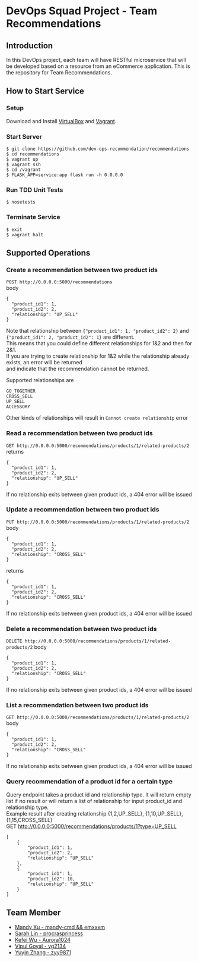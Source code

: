 # DevOps Squad Project - Team Recommendations

## Introduction
 In this DevOps project, each team will have  RESTful microservice that will be developed based on a resource from an eCommerce application. This is the repository for Team Recommendations.

<!-- ## Recommendations
The `recommendations resource` is a representation a product recommendation based on another product. 
* It's essentially a relationship between two products that "go together" (e.g., radio and batteries, printers and ink, shirts and pants, etc.). 
* It could also recommend based on what other customers have purchased like "customers who bought item A usually buy item B". 
* Recommendations should have a recommendation type like cross-sell, upsell, accessory, etc. This way a product page could request all of the up-sells for a product.

## Requirements 
This is the list of expected functions:

* List Resources
* Read a Resource
* Create a Resource
* Update a Resource
* Delete a Resource
* Query Resources by some attribute of the Resource
* Perform some stateful Action on the Resource -->
## How to Start Service
<!-- Run ```vagrant up && vagrant ssh``` and then ```cd /vagrant```   

<!-- Start server at 0.0.0.0:5000 ```FLASK_APP=service:app flask run -h 0.0.0.0``` -->

### Setup
Download and Install [VirtualBox](https://www.virtualbox.org/) and [Vagrant](https://www.vagrantup.com/).

### Start Server
```
$ git clone https://github.com/dev-ops-recommendation/recommendations
$ cd recommendations
$ vagrant up
$ vagrant ssh
$ cd /vagrant
$ FLASK_APP=service:app flask run -h 0.0.0.0
```
### Run TDD Unit Tests
```
$ nosetests
```

### Terminate Service
```
$ exit
$ vagrant halt
```



## Supported Operations
### Create a recommendation between two product ids
```POST http://0.0.0.0:5000/recommendations```  
body  
```
{
  "product_id1": 1,
  "product_id2": 2,
  "relationship": "UP_SELL"
}
```
Note that relationship between ```{"product_id1": 1, "product_id2": 2}``` and ```{"product_id1": 2, "product_id2": 1}``` are different.   
This means that you could define different relationships for 1&2 and then for 2&1.      
If you are trying to create relationship for 1&2 while the relationship already exists, an error will be returned   
and indicate that the recommendation cannot be returned.   

Supported relationships are  
```
GO_TOGETHER 
CROSS_SELL 
UP_SELL
ACCESSORY 
```  
Other kinds of relationships will result in ```Cannot create relationship``` error

### Read a recommendation between two product ids
```GET http://0.0.0.0:5000/recommendations/products/1/related-products/2```   
returns    
```
{
  "product_id1": 1,
  "product_id2": 2,
  "relationship": "UP_SELL"
}
```
If no relationship exits between given product ids, a 404 error will be issued  

### Update a recommendation between two product ids
```PUT http://0.0.0.0:5000/recommendations/products/1/related-products/2``` 
body  
```
{
  "product_id1": 1,
  "product_id2": 2,
  "relationship": "CROSS_SELL"
}
```
returns    
```
{
  "product_id1": 1,
  "product_id2": 2,
  "relationship": "CROSS_SELL"
}
```
If no relationship exits between given product ids, a 404 error will be issued 

### Delete a recommendation between two product ids
```DELETE http://0.0.0.0:5000/recommendations/products/1/related-products/2```
body
```
{
  "product_id1": 1,
  "product_id2": 2,
  "relationship": "CROSS_SELL"
}
```
If no relationship exits between given product ids, a 404 error will be issued

### List a recommendation between two product ids
```GET http://0.0.0.0:5000/recommendations/products/1/related-products/2```
body
```
{
  "product_id1": 1,
  "product_id2": 2,
  "relationship": "CROSS_SELL"
}
```
If no relationship exits between given product ids, a 404 error will be issued

### Query recommendation of a product id for a certain type
Query endpoint takes a product id and relationship type. It will return empty list if no result or will return a list of relationship for input product_id and relationship type.   
Example result after creating relationship {1,2,UP_SELL}, {1,10,UP_SELL}, {1,15,CROSS_SELL}  
GET http://0.0.0.0:5000/recommendations/products/1?type=UP_SELL  
```
[
    {
        "product_id1": 1,
        "product_id2": 2,
        "relationship": "UP_SELL"
    },
    {
        "product_id1": 1,
        "product_id2": 10,
        "relationship": "UP_SELL"
    }
]
```
## Team Member
* [Mandy Xu - mandy-cmd && emxxxm](https://github.com/mandy-cmd)
* [Sarah Lin - procrasprincess](https://github.com/procrasprincess)
* [Kefei Wu - Aurora1024](https://github.com/Aurora1024)
* [Vipul Goyal - vg2134](https://github.com/vg2134)
* [Yuyin Zhang - zyy9871](https://github.com/zyy9871)

